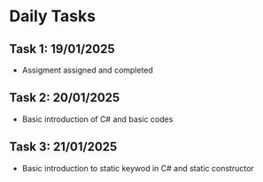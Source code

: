 # Daily Tasks 
</hr>

## Task 1: 19/01/2025 

* Assigment assigned and completed
  
## Task 2: 20/01/2025

* Basic introduction of C# and basic codes
## Task 3: 21/01/2025
* Basic introduction to static keywod in C# and static constructor

